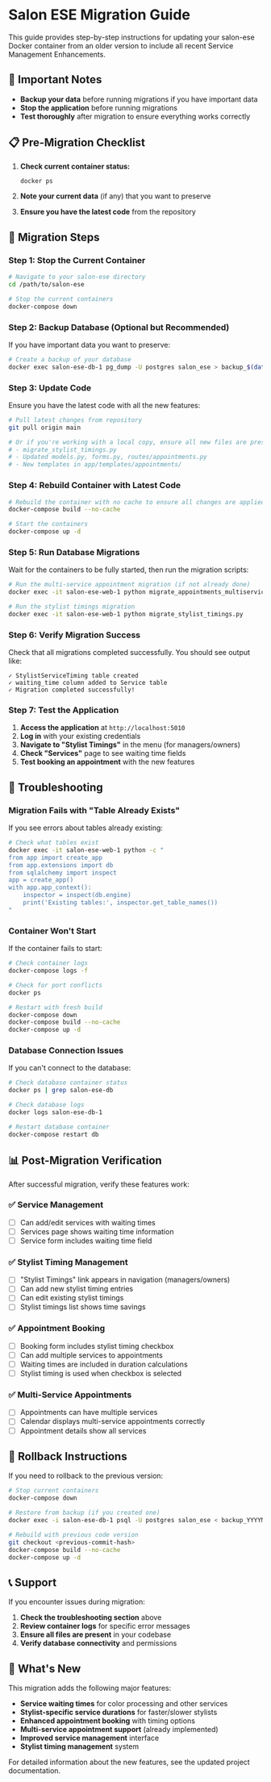 # Salon ESE Migration Guide

This guide provides step-by-step instructions for updating your salon-ese Docker container from an older version to include all recent Service Management Enhancements.

## 🚨 Important Notes

- **Backup your data** before running migrations if you have important data
- **Stop the application** before running migrations
- **Test thoroughly** after migration to ensure everything works correctly

## 📋 Pre-Migration Checklist

1. **Check current container status:**
   ```bash
   docker ps
   ```

2. **Note your current data** (if any) that you want to preserve
3. **Ensure you have the latest code** from the repository

## 🔄 Migration Steps

### Step 1: Stop the Current Container

```bash
# Navigate to your salon-ese directory
cd /path/to/salon-ese

# Stop the current containers
docker-compose down
```

### Step 2: Backup Database (Optional but Recommended)

If you have important data you want to preserve:

```bash
# Create a backup of your database
docker exec salon-ese-db-1 pg_dump -U postgres salon_ese > backup_$(date +%Y%m%d_%H%M%S).sql
```

### Step 3: Update Code

Ensure you have the latest code with all the new features:

```bash
# Pull latest changes from repository
git pull origin main

# Or if you're working with a local copy, ensure all new files are present:
# - migrate_stylist_timings.py
# - Updated models.py, forms.py, routes/appointments.py
# - New templates in app/templates/appointments/
```

### Step 4: Rebuild Container with Latest Code

```bash
# Rebuild the container with no cache to ensure all changes are applied
docker-compose build --no-cache

# Start the containers
docker-compose up -d
```

### Step 5: Run Database Migrations

Wait for the containers to be fully started, then run the migration scripts:

```bash
# Run the multi-service appointment migration (if not already done)
docker exec -it salon-ese-web-1 python migrate_appointments_multiservice.py

# Run the stylist timings migration
docker exec -it salon-ese-web-1 python migrate_stylist_timings.py
```

### Step 6: Verify Migration Success

Check that all migrations completed successfully. You should see output like:

```
✓ StylistServiceTiming table created
✓ waiting_time column added to Service table
✓ Migration completed successfully!
```

### Step 7: Test the Application

1. **Access the application** at `http://localhost:5010`
2. **Log in** with your existing credentials
3. **Navigate to "Stylist Timings"** in the menu (for managers/owners)
4. **Check "Services"** page to see waiting time fields
5. **Test booking an appointment** with the new features

## 🐛 Troubleshooting

### Migration Fails with "Table Already Exists"

If you see errors about tables already existing:

```bash
# Check what tables exist
docker exec -it salon-ese-web-1 python -c "
from app import create_app
from app.extensions import db
from sqlalchemy import inspect
app = create_app()
with app.app_context():
    inspector = inspect(db.engine)
    print('Existing tables:', inspector.get_table_names())
"
```

### Container Won't Start

If the container fails to start:

```bash
# Check container logs
docker-compose logs -f

# Check for port conflicts
docker ps

# Restart with fresh build
docker-compose down
docker-compose build --no-cache
docker-compose up -d
```

### Database Connection Issues

If you can't connect to the database:

```bash
# Check database container status
docker ps | grep salon-ese-db

# Check database logs
docker logs salon-ese-db-1

# Restart database container
docker-compose restart db
```

## 📊 Post-Migration Verification

After successful migration, verify these features work:

### ✅ Service Management
- [ ] Can add/edit services with waiting times
- [ ] Services page shows waiting time information
- [ ] Service form includes waiting time field

### ✅ Stylist Timing Management
- [ ] "Stylist Timings" link appears in navigation (managers/owners)
- [ ] Can add new stylist timing entries
- [ ] Can edit existing stylist timings
- [ ] Stylist timings list shows time savings

### ✅ Appointment Booking
- [ ] Booking form includes stylist timing checkbox
- [ ] Can add multiple services to appointments
- [ ] Waiting times are included in duration calculations
- [ ] Stylist timing is used when checkbox is selected

### ✅ Multi-Service Appointments
- [ ] Appointments can have multiple services
- [ ] Calendar displays multi-service appointments correctly
- [ ] Appointment details show all services

## 🔧 Rollback Instructions

If you need to rollback to the previous version:

```bash
# Stop current containers
docker-compose down

# Restore from backup (if you created one)
docker exec -i salon-ese-db-1 psql -U postgres salon_ese < backup_YYYYMMDD_HHMMSS.sql

# Rebuild with previous code version
git checkout <previous-commit-hash>
docker-compose build --no-cache
docker-compose up -d
```

## 📞 Support

If you encounter issues during migration:

1. **Check the troubleshooting section** above
2. **Review container logs** for specific error messages
3. **Ensure all files are present** in your codebase
4. **Verify database connectivity** and permissions

## 🎯 What's New

This migration adds the following major features:

- **Service waiting times** for color processing and other services
- **Stylist-specific service durations** for faster/slower stylists
- **Enhanced appointment booking** with timing options
- **Multi-service appointment support** (already implemented)
- **Improved service management** interface
- **Stylist timing management** system

For detailed information about the new features, see the updated project documentation. 